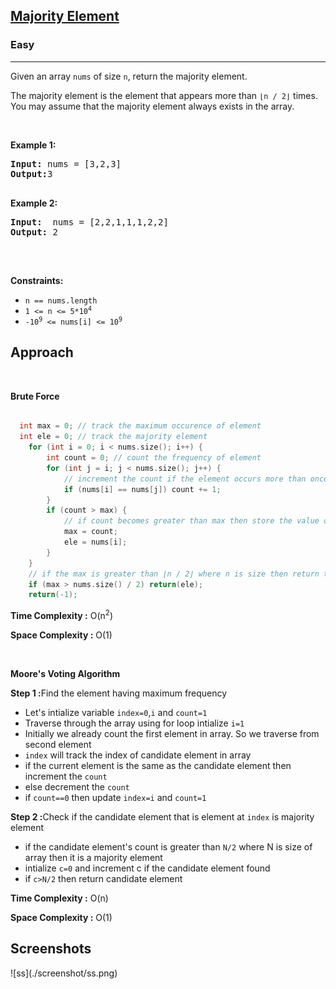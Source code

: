 <h2><a href="https://leetcode.com/problems/majority-element/">Majority Element</a></h2><h3>Easy</h3><hr>
<div>
<p>Given an array <code>nums</code> of size <code>n</code>, return the majority element.</p>

<p>The majority element is the element that appears more than <code>⌊n / 2⌋</code> times. You may assume that the majority element always exists in the array.</p>

<p>&nbsp;</p>
<p><strong class="example">Example 1:</strong></p>

<pre><strong>Input:</strong> nums = [3,2,3]
<strong>Output:</strong>3

</pre>

<p><strong class="example">Example 2:</strong></p>

<pre><strong>Input:</strong>  nums = [2,2,1,1,1,2,2]
<strong>Output:</strong> 2

</pre>

<p>&nbsp;</p>
<p><strong>Constraints:</strong></p>

<ul>
    <li><code>n == nums.length</code></li>
	<li><code>1 &lt;= n &lt;= 5*10<sup>4</sup></code></li>
	<li><code>-10<sup>9</sup> &lt;= nums[i] &lt;= 10<sup>9</sup></code></li>
</ul>
</div>

</div>
<h2>Approach</h2>
<p>&nbsp;</p>
<p><strong>Brute Force</strong></p>

```cpp
  
  int max = 0; // track the maximum occurence of element
  int ele = 0; // track the majority element
    for (int i = 0; i < nums.size(); i++) {
        int count = 0; // count the frequency of element
        for (int j = i; j < nums.size(); j++) {
			// increment the count if the element occurs more than once
            if (nums[i] == nums[j]) count += 1;
        }
        if (count > max) {
			// if count becomes greater than max then store the value of element and its frequency
            max = count;
            ele = nums[i];
        }
    }
	// if the max is greater than ⌊n / 2⌋ where n is size then return the element
    if (max > nums.size() / 2) return(ele); 
    return(-1);  

```
<p><strong>Time Complexity :</strong> O(n<sup>2</sup>)</p>
<p><strong>Space Complexity :</strong> O(1)</p>

<p>&nbsp;</p>
<p><strong>Moore's Voting Algorithm </strong></p>
<p><strong>Step 1 :</strong>Find the element having maximum frequency</p>
<ul>
	<li>Let's intialize variable <code>index=0</code>,<code>i</code> and <code>count=1</code></li>
	<li>Traverse through the array using for loop intialize <code>i=1</code></li>
	<li>Initially we already count the first element in array. So we traverse from second element</li>
	<li><code>index</code> will track the index of candidate element in array</li>
	<li>if the current element is the same as the candidate element then increment the <code>count</code></li>
	<li>else decrement the <code>count</code></li>
	<li>if <code>count==0</code> then update <code>index=i</code> and <code>count=1</code></li>

</ul>
<p><strong>Step 2 :</strong>Check if the candidate element that is element at <code>index</code> is majority element</p>
<ul>
	<li>if the candidate element's count is greater than <code>N/2</code> where N is size of array then it is a majority element</li>
	<li>intialize <code>c=0</code> and increment c if the candidate element found</li>
	<li>if <code>c>N/2</code> then return candidate element</li>
</ul>

<p><strong>Time Complexity :</strong> O(n)</p>
<p><strong>Space Complexity :</strong> O(1)</p>


</div>

<div>
<h2>Screenshots</h2>
![ss](./screenshot/ss.png)


</div>
